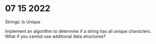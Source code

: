 # 07 15 2022

Strings: Is Unique

Implement an algorithm to determine if a string has all unique characters. What if you cannot use additional data structures?

